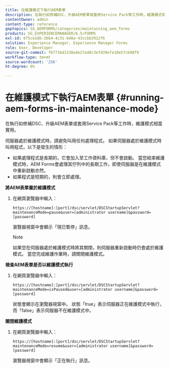 ```yaml
---
title: 在維護模式下執行AEM表單
description: 在執行如修補DSC、升級AEM表單或套用Service Pack等工作時，維護模式相當實用。 進一步瞭解如何在維護模式下執行AEM表單。
contentOwner: admin
content-type: reference
geptopics: SG_AEMFORMS/categories/maintaining_aem_forms
products: SG_EXPERIENCEMANAGER/6.5/FORMS
exl-id: 6f5ce18b-26b4-4c31-b48a-43ccbb3912f6
solution: Experience Manager, Experience Manager Forms
role: User, Developer
source-git-commit: f6771bd1338a4e27a48c3efd39efe18e57cb98f9
workflow-type: tm+mt
source-wordcount: '256'
ht-degree: 0%

---
```


# 在維護模式下執行AEM表單 {#running-aem-forms-in-maintenance-mode}

在執行如修補DSC、升級AEM表單或套用Service Pack等工作時，維護模式相當實用。

伺服器處於維護模式時，請避免叫用任何處理程式。 如果伺服器處於維護模式時叫用程式，以下是發生的情形：

* 如果處理程式是長期的，它會加入至工作資料庫，但不會啟動。 當您結束維護模式時，AEM Forms會處理其佇列中的長期工作，即使伺服器是在維護模式中重新啟動亦然。
* 如果程式是短期的，則會立即處理。

**將AEM表單置於維護模式**

1. 在網頁瀏覽器中輸入：

   `https://[hostname]:[port]/dsc/servlet/DSCStartupServlet?maintenanceMode=pause&user=[administrator username]&password=[password]`

   瀏覽器視窗中會顯示「現已暫停」訊息。

   >[!NOTE]
   >
   >如果您在伺服器處於維護模式時將其關閉，則伺服器重新啟動時仍會處於維護模式。 當您完成維護作業時，請關閉維護模式。

**檢查AEM表單是否以維護模式執行**

1. 在網頁瀏覽器中輸入：

   `https://[hostname]:[port]/dsc/servlet/DSCStartupServlet?maintenanceMode=isPaused&user=[administrator username]&password=[password]`

   狀態會顯示在瀏覽器視窗中。 狀態「true」表示伺服器正在維護模式中執行，而「false」表示伺服器不在維護模式中。

**關閉維護模式**

1. 在網頁瀏覽器中輸入：

   `https://[hostname]:[port]/dsc/servlet/DSCStartupServlet?maintenanceMode=resume&user=[administrator username]&password=[password]`

   瀏覽器視窗中會顯示「正在執行」訊息。
